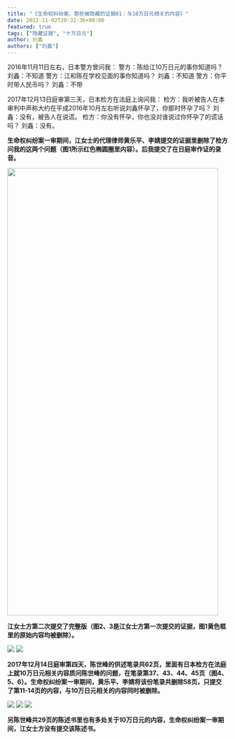 ```yaml
---
title: "《生命权纠纷案，那些被隐藏的证据01：与10万日元相关的内容》"
date: 2022-11-02T20:32:36+08:00
featured: true
tags: ["隐藏证据", "十万日元"]
author: 刘鑫
authors: ["刘鑫"]
---
```



2016年11月11日左右，日本警方曾问我：
警方：陈给江10万日元的事你知道吗？
刘鑫：不知道
警方：江和陈在学校见面的事你知道吗？
刘鑫：不知道
警方：你平时带人民币吗？
刘鑫：不带

2017年12月13日庭审第三天，日本检方在法庭上询问我：
检方：我听被告人在本审判中声称大约在平成2016年10月左右听说刘鑫怀孕了，你那时怀孕了吗？
刘鑫：没有，被告人在说谎。
检方：你没有怀孕，你也没对谁说过你怀孕了的谎话吗？
刘鑫：没有。

**生命权纠纷案一审期间，江女士的代理律师黄乐平、李婧提交的证据里删除了检方问我的这两个问题（图1所示红色椭圆圈里内容）。后我提交了在日庭审作证的录音。**
<!-- ![pic1](/img/posts/hidden_evidence01/01_compressed.jpg)  -->
<img src="https://db3pap007files.storage.live.com/y4m6IZROtg4xOcN5jL-OhPl_Hc8iCJsSF6oHLBJyNS12aAC79bY2HGVfMoVGo8VTDfnC2ODRvtBLxVJoB-ZU9CtZAPg61dAkiw_w7-RVpuJFBBK1fsGEZY-1SCtDPsQK-pInwqckRbF4OlJ39IDQ2JkXslplf-aJHnN6YvelMZbumpW-dQC1ZRW3iW5Y_AJ-Lry?width=482&height=1024&cropmode=none" width="482" height="1024" />


**江女士方第二次提交了完整版（图2、3是江女士方第一次提交的证据，图1黄色框里的原始内容均被删除）。**
<!-- ![pic1](/img/posts/hidden_evidence01/02_compressed.jpg) 
![pic1](/img/posts/hidden_evidence01/03_compressed.jpg)  -->
<img src="https://db3pap007files.storage.live.com/y4m6OsoidrRv6KefJIEj6_IOePWufp7aY39WBDgnzaEwE-uHneupDtacAWnzyFlGXFXnstlPgylYsTve7lvuxSnsSS9wPIbgsHQ7wuIB4BA-FfD1SUQwCHB-Ao7EI1c8pruSUx1aaA5kOXG6hX-aUd7FAm37Dhl8K9CF9pEG3HtJ4JizWpF3GXpYU09SzAhh5Ax?width=711&height=1018&cropmode=none"/>
<img src="https://db3pap007files.storage.live.com/y4mIz5ZbX5gGvlUN_gnELW4yvHvfsVWht_yjTEG8Buay-PmqbR9Kc71ROwYkWKrpunkxZebu5Em5cz4r7RpWIgHl0eb_pghA6udS-KyfLVXcj1m6D0pYOytO18Icp8AHYczsUgNAAUfTq-UBWCgSCEafgucds-wKHVIa2hqsPDKvaUO6xCe-EI8HiL8te8E--8p?width=702&height=1011&cropmode=none"/>

**2017年12月14日庭审第四天，陈世峰的供述笔录共62页，里面有日本检方在法庭上就10万日元相关内容质问陈世峰的问题，在笔录第37、43、44、45页（图4、5、6）。生命权纠纷案一审期间，黄乐平、李婧将该份笔录共删除58页，只提交了第11-14页的内容，与10万日元相关的内容同时被删除。**
<!-- ![pic1](/img/posts/hidden_evidence01/04_compressed.jpg) 
![pic1](/img/posts/hidden_evidence01/05_compressed.jpg) 
![pic1](/img/posts/hidden_evidence01/06_compressed.jpg)  -->
<img src="https://db3pap007files.storage.live.com/y4mXuo8-K2d6MlFtoCTPZUhyxvg29VAAFymmSNmXjTd51GGODwDwx8xswZIbGe8oH42DEgcWhnExF_C5roC2mn7B6yUBIlHLRnktmncgpOZaTEVF_BjMInxEeQISiUrFPJTu514QFKUAI09s3bwckqq0N5qMjyvgJ-nRMsKwDG8ARKX1YHFAeZUvuYs5vtgp1wV?width=737&height=1024&cropmode=none"/>
<img src="https://db3pap007files.storage.live.com/y4m830rB835zA1oHDx_XwudDpB55LmGP3qKt5WJbqV8mCT35ydikXPNs8AZSh8RvfkuR_UZ0FmO7qZFb90QiBT_FMdIfgktFdHDHHvm--rQJqWLZtphrL0tJNFFUWp7UVoW9ttQzkRdZNFx72OxQuyav2jzs1jU-U1vjyZ4CslnIzhp96PHCe-Cz8I_u5TwXbVd?width=483&height=1024&cropmode=none"/>
<img src="https://db3pap007files.storage.live.com/y4muyHJi3FTiAqwvdCUxqDzbZeIUwS8NKoXLvS-bt7ZcqX3rIdESmhxtoBepJG0f4pWAS3BZ1aRnjE-3xoy-p2C-l5VhfRetcYlsWCJ-d-0EhjeFFbWScLL30V60nQptBzMqGX5VyRhQNwZOuWA2VlTAQLkVFPlXaEGGZCqgGJ3i_-UFbzHr1_LG_9QIw4RXV2W?width=482&height=1024&cropmode=none"/>

**另陈世峰共29页的陈述书里也有多处关于10万日元的内容，生命权纠纷案一审期间，江女士方没有提交该陈述书。**
